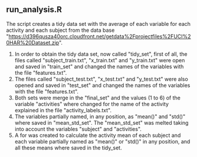 ## run_analysis.R

The script creates a tidy data set with the average of each variable for each activity and each subject from the data base "https://d396qusza40orc.cloudfront.net/getdata%2Fprojectfiles%2FUCI%20HAR%20Dataset.zip".

1. In order to obtain the tidy data set, now called "tidy_set", first of all, the files called "subject_train.txt", "x_train.txt" and "y_train.txt" were open and saved in "train_set" and changed the names of the variables with the file "features.txt". 
2. The files called "subject_test.txt", "x_test.txt" and "y_test.txt" were also opened and saved in "test_set" and changed the names of the variables with the file "features.txt". 
3. Both sets were merge in the "final_set" and the values (1 to 6) of the variable "activities" where changed for the name of the activity explained in the file "activity_labels.txt".
4. The variables partially named, in any position, as "mean()" and "std()" where saved in "mean_std_set".
The "mean_std_set" was melted taking into account the variables "subject" and "activities".
5. A for was created to calculate the activity mean of each subject and each variable partially named as "mean()" or "std()" in any position, and all these means where saved in the tidy_set.
